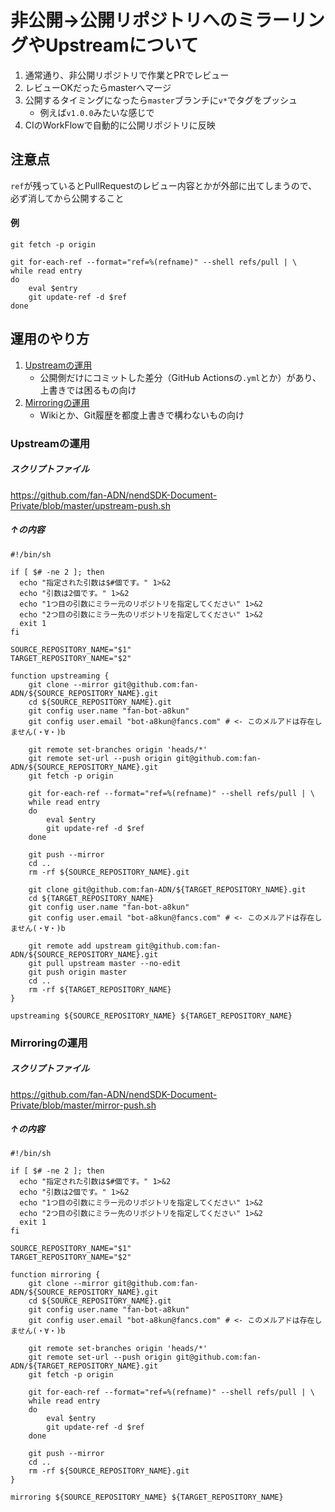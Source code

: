 # 非公開→公開リポジトリへのミラーリングやUpstreamについて

1. 通常通り、非公開リポジトリで作業とPRでレビュー
1. レビューOKだったらmasterへマージ
1. 公開するタイミングになったら`master`ブランチに`v*`でタグをプッシュ
   - 例えば`v1.0.0`みたいな感じで
1. CIのWorkFlowで自動的に公開リポジトリに反映

## 注意点

`ref`が残っているとPullRequestのレビュー内容とかが外部に出てしまうので、必ず消してから公開すること

#### 例
```shell
git fetch -p origin

git for-each-ref --format="ref=%(refname)" --shell refs/pull | \
while read entry
do
    eval $entry
    git update-ref -d $ref
done
```

## 運用のやり方

1. [Upstreamの運用](#upstream)
    - 公開側だけにコミットした差分（GitHub Actionsの`.yml`とか）があり、上書きでは困るもの向け
1. [Mirroringの運用](#mirroring)
    - Wikiとか、Git履歴を都度上書きで構わないもの向け

<a name="upstream"></a>
### Upstreamの運用

##### スクリプトファイル
https://github.com/fan-ADN/nendSDK-Document-Private/blob/master/upstream-push.sh

##### ↑の内容
```shell
#!/bin/sh

if [ $# -ne 2 ]; then
  echo "指定された引数は$#個です。" 1>&2
  echo "引数は2個です。" 1>&2
  echo "1つ目の引数にミラー元のリポジトリを指定してください" 1>&2
  echo "2つ目の引数にミラー先のリポジトリを指定してください" 1>&2
  exit 1
fi

SOURCE_REPOSITORY_NAME="$1"
TARGET_REPOSITORY_NAME="$2"

function upstreaming {
    git clone --mirror git@github.com:fan-ADN/${SOURCE_REPOSITORY_NAME}.git
    cd ${SOURCE_REPOSITORY_NAME}.git
    git config user.name "fan-bot-a8kun"
    git config user.email "bot-a8kun@fancs.com" # <- このメルアドは存在しません(・∀・)b

    git remote set-branches origin 'heads/*'
    git remote set-url --push origin git@github.com:fan-ADN/${SOURCE_REPOSITORY_NAME}.git
    git fetch -p origin

    git for-each-ref --format="ref=%(refname)" --shell refs/pull | \
    while read entry
    do
        eval $entry
        git update-ref -d $ref
    done

    git push --mirror
    cd ..
    rm -rf ${SOURCE_REPOSITORY_NAME}.git

    git clone git@github.com:fan-ADN/${TARGET_REPOSITORY_NAME}.git
    cd ${TARGET_REPOSITORY_NAME}
    git config user.name "fan-bot-a8kun"
    git config user.email "bot-a8kun@fancs.com" # <- このメルアドは存在しません(・∀・)b

    git remote add upstream git@github.com:fan-ADN/${SOURCE_REPOSITORY_NAME}.git
    git pull upstream master --no-edit
    git push origin master
    cd ..
    rm -rf ${TARGET_REPOSITORY_NAME}
}

upstreaming ${SOURCE_REPOSITORY_NAME} ${TARGET_REPOSITORY_NAME}
```


<a name="mirroring"></a>
### Mirroringの運用

##### スクリプトファイル
https://github.com/fan-ADN/nendSDK-Document-Private/blob/master/mirror-push.sh

##### ↑の内容
```shell
#!/bin/sh

if [ $# -ne 2 ]; then
  echo "指定された引数は$#個です。" 1>&2
  echo "引数は2個です。" 1>&2
  echo "1つ目の引数にミラー元のリポジトリを指定してください" 1>&2
  echo "2つ目の引数にミラー先のリポジトリを指定してください" 1>&2
  exit 1
fi

SOURCE_REPOSITORY_NAME="$1"
TARGET_REPOSITORY_NAME="$2"

function mirroring {
    git clone --mirror git@github.com:fan-ADN/${SOURCE_REPOSITORY_NAME}.git
    cd ${SOURCE_REPOSITORY_NAME}.git
    git config user.name "fan-bot-a8kun"
    git config user.email "bot-a8kun@fancs.com" # <- このメルアドは存在しません(・∀・)b

    git remote set-branches origin 'heads/*'
    git remote set-url --push origin git@github.com:fan-ADN/${TARGET_REPOSITORY_NAME}.git
    git fetch -p origin

    git for-each-ref --format="ref=%(refname)" --shell refs/pull | \
    while read entry
    do
        eval $entry
        git update-ref -d $ref
    done

    git push --mirror
    cd ..
    rm -rf ${SOURCE_REPOSITORY_NAME}.git
}

mirroring ${SOURCE_REPOSITORY_NAME} ${TARGET_REPOSITORY_NAME}
```
